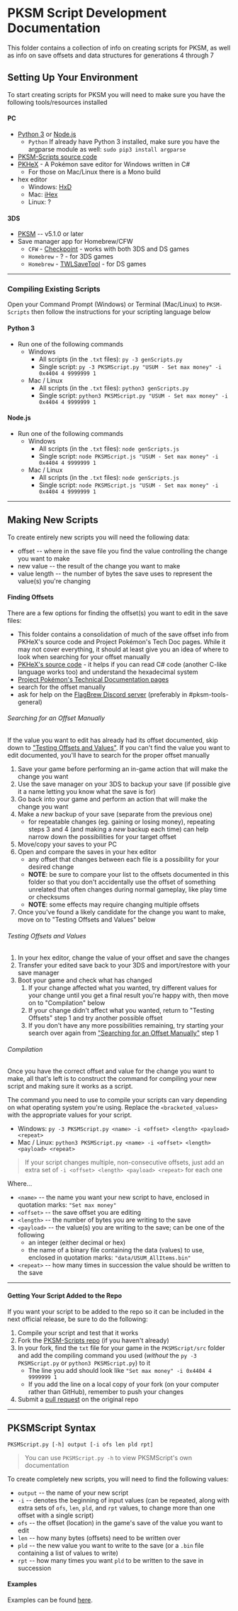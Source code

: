 # PKSM Script Development Documentation
This folder contains a collection of info on creating scripts for PKSM, as well as info on save offsets and data structures for generations 4 through 7


## Setting Up Your Environment
To start creating scripts for PKSM you will need to make sure you have the following tools/resources installed

#### PC
- [Python 3](https://www.python.org/downloads/release/python-364/) or [Node.js](https://nodejs.org)
    - `Python` If already have Python 3 installed, make sure you have the argparse module as well: `sudo pip3 install argparse`
- [PKSM-Scripts source code](https://github.com/FlagBrew/PKSM-Scripts)
- [PKHeX](https://projectpokemon.org/home/files/file/1-pkhex/) - A Pokémon save editor for Windows written in C#
    - For those on Mac/Linux there is a Mono build
- hex editor
    - Windows: [HxD](https://mh-nexus.de/en/hxd/)
    - Mac: [iHex](https://itunes.apple.com/us/app/ihex-hex-editor/id909566003?mt=12)
    - Linux: ?

#### 3DS
- [PKSM](https://github.com/FlagBrew/PKSM/releases) -- v5.1.0 or later
- Save manager app for Homebrew/CFW
    - `CFW` - [Checkpoint](https://github.com/FlagBrew/Checkpoint/releases) - works with both 3DS and DS games
    - `Homebrew` - ? - for 3DS games
    - `Homebrew` - [TWLSaveTool](https://github.com/TuxSH/TWLSaveTool/releases) - for DS games

--------------------------------------------------

### Compiling Existing Scripts
Open your Command Prompt (Windows) or Terminal (Mac/Linux) to `PKSM-Scripts` then follow the instructions for your scripting language below

#### Python 3
- Run one of the following commands
    - Windows
        - All scripts (in the `.txt` files): `py -3 genScripts.py`
        - Single script: `py -3 PKSMScript.py "USUM - Set max money" -i 0x4404 4 9999999 1`
    - Mac / Linux
        - All scripts (in the `.txt` files): `python3 genScripts.py`
        - Single script: `python3 PKSMScript.py "USUM - Set max money" -i 0x4404 4 9999999 1`

#### Node.js
- Run one of the following commands
    - Windows
        - All scripts (in the `.txt` files): `node genScripts.js`
        - Single script: `node PKSMScript.js "USUM - Set max money" -i 0x4404 4 9999999 1`
    - Mac / Linux
        - All scripts (in the `.txt` files): `node genScripts.js`
        - Single script: `node PKSMScript.js "USUM - Set max money" -i 0x4404 4 9999999 1`

--------------------------------------------------

## Making New Scripts
To create entirely new scripts you will need the following data:
- offset -- where in the save file you find the value controlling the change you want to make
- new value -- the result of the change you want to make
- value length -- the number of bytes the save uses to represent the value(s) you're changing

#### Finding Offsets
There are a few options for finding the offset(s) you want to edit in the save files:
- This folder contains a consolidation of much of the save offset info from PKHeX's source code and Project Pokémon's Tech Doc pages. While it may not cover everything, it should at least give you an idea of where to look when searching for your offset manually
- [PKHeX's source code](https://github.com/kwsch/PKHeX) - it helps if you can read C# code (another C-like language works too) and understand the hexadecimal system
- [Project Pokémon's Technical Documentation pages](https://projectpokemon.org/docs/)
- search for the offset manually
- ask for help on the [FlagBrew Discord server](https://discord.gg/bGKEyfY) (preferably in \#pksm-tools-general)


###### Searching for an Offset Manually
If the value you want to edit has already had its offset documented, skip down to ["Testing Offsets and Values"](#testing-offsets-and-values). If you can't find the value you want to edit documented, you'll have to search for the proper offset manually
1. Save your game before performing an in-game action that will make the change you want
1. Use the save manager on your 3DS to backup your save (if possible give it a name letting you know what the save is for)
1. Go back into your game and perform an action that will make the change you want
1. Make a *new* backup of your save (separate from the previous one)
    - for repeatable changes (eg. gaining or losing money), repeating steps 3 and 4 (and making a *new* backup each time) can help narrow down the possibilities for your target offset
1. Move/copy your saves to your PC
1. Open and compare the saves in your hex editor
    - any offset that changes between each file is a possibility for your desired change
    - **NOTE**: be sure to compare your list to the offsets documented in this folder so that you don't accidentally use the offset of something unrelated that often changes during normal gameplay, like play time or checksums
    - **NOTE**: some effects may require changing multiple offsets
1. Once you've found a likely candidate for the change you want to make, move on to "Testing Offsets and Values" below

###### Testing Offsets and Values
1. In your hex editor, change the value of your offset and save the changes
1. Transfer your edited save back to your 3DS and import/restore with your save manager
1. Boot your game and check what has changed
    1. If your change affected what you wanted, try different values for your change until you get a final result you're happy with, then move on to "Compilation" below
    1. If your change didn't affect what you wanted, return to "Testing Offsets" step 1 and try another possible offset
    1. If you don't have any more possibilities remaining, try starting your search over again from ["Searching for an Offset Manually"](#searching-for-an-offset-manually) step 1

###### Compilation
Once you have the correct offset and value for the change you want to make, all that's left is to construct the command for compiling your new script and making sure it works as a script.

The command you need to use to compile your scripts can vary depending on what operating system you're using. Replace the `<bracketed_values>` with the appropriate values for your script.
- Windows: `py -3 PKSMScript.py <name> -i <offset> <length> <payload> <repeat>`
- Mac / Linux: `python3 PKSMScript.py <name> -i <offset> <length> <payload> <repeat>`
> If your script changes multiple, non-consecutive offsets, just add an extra set of `-i <offset> <length> <payload> <repeat>` for each one

Where...
- `<name>` -- the name you want your new script to have, enclosed in quotation marks: `"Set max money"`
- `<offset>` -- the save offset you are editing
- `<length>` -- the number of bytes you are writing to the save
- `<payload>` -- the value(s) you are writing to the save; can be one of the following
    - an integer (either decimal or hex)
    - the name of a binary file containing the data (values) to use, enclosed in quotation marks: `"data/USUM_AllItems.bin"`
- `<repeat>` -- how many times in succession the value should be written to the save

--------------------------------------------------

#### Getting Your Script Added to the Repo
If you want your script to be added to the repo so it can be included in the next official release, be sure to do the following:
1. Compile your script and test that it works
1. Fork the [PKSM-Scripts repo](https://github.com/FlagBrew/PKSM-Scripts) (if you haven't already)
1. In your fork, find the `txt` file for your game in the `PKSMScript/src` folder and add the compiling command you used (*without* the `py -3 PKSMScript.py` or `python3 PKSMScript.py`) to it
    - The line you add should look like `"Set max money" -i 0x4404 4 9999999 1`
    - If you add the line on a local copy of your fork (on your computer rather than GitHub), remember to push your changes
1. Submit a [pull request](https://github.com/FlagBrew/PKSM-Scripts/pulls) on the original repo


--------------------------------------------------

## PKSMScript Syntax
`PKSMScript.py [-h] output [-i ofs len pld rpt]`
> You can use `PKSMScript.py -h` to view PKSMScript's own documentation

To create completely new scripts, you will need to find the following values:
- `output` -- the name of your new script
- `-i` -- denotes the beginning of input values (can be repeated, along with extra sets of `ofs`, `len`, `pld`, and `rpt` values, to change more than one offset with a single script)
- `ofs` -- the offset (location) in the game's save of the value you want to edit
- `len` -- how many bytes (offsets) need to be written over
- `pld` -- the new value you want to write to the save (or a `.bin` file containing a list of values to write)
- `rpt` -- how many times you want `pld` to be written to the save in succession

#### Examples
Examples can be found [here](../src/scriptsUSUM.txt).
